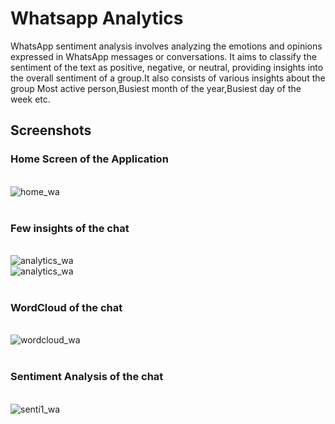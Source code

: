 
# Whatsapp Analytics

WhatsApp sentiment analysis involves analyzing the emotions and opinions expressed in WhatsApp messages or conversations. It aims to classify the sentiment of the text as positive, negative, or neutral, providing insights into the overall sentiment of a group.It also consists of various insights about the group Most active person,Busiest month of the year,Busiest day of the week etc.




## Screenshots
### Home Screen of the Application
<br />![home_wa](https://github.com/Chetan4458/Whatsapp-chat-analysis/assets/111554115/0a8c7856-057d-4c8b-9e32-2b281712d189)
<br />
<br />
### Few insights of the chat
<br />![analytics_wa](https://github.com/Chetan4458/Whatsapp-chat-analysis/assets/111554115/65516232-7214-476f-931a-ebba5a9b8550)
<br />![analytics_wa](https://github.com/Chetan4458/Whatsapp-chat-analysis/assets/111554115/c4c3cdd1-4895-4a36-8802-f2722cf306d8)
<br />
<br />
### WordCloud of the chat
<br />![wordcloud_wa](https://github.com/Chetan4458/Whatsapp-chat-analysis/assets/111554115/c7414470-6aa7-4044-9592-67460c005671)
<br />
<br />
### Sentiment Analysis of the chat
<br />![senti1_wa](https://github.com/Chetan4458/Whatsapp-chat-analysis/assets/111554115/1501d22e-31a5-405a-83d1-911d8708d71d)


